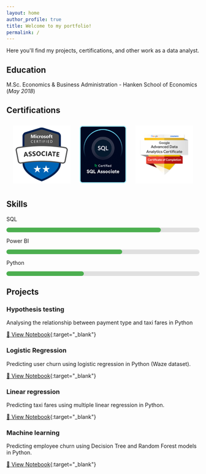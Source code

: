 ```yaml
---
layout: home
author_profile: true
title: Welcome to my portfolio!
permalink: /
---
```


Here you'll find my projects, certifications, and other work as a data analyst.

## Education

M.Sc. Economics & Business Administration - Hanken School of Economics (_May 2018_)

## Certifications

<p align="center">
  <a href="https://learn.microsoft.com/api/credentials/share/en-us/RobinRehn-4809/9C5005B0712FA3D5?sharingId=67049D86812D4D44" style="display: inline-block; margin: 10px;">
    <img src="assets/microsoft-certified-associate-badge.svg" alt="Microsoft Badge" style="height: 150px;">
  </a>
  <a href="https://www.datacamp.com/certificate/SQA0019802995957" style="display: inline-block; margin: 10px;">
    <img src="assets/datacamp_SQL_Associate_Outline.png" alt="SQL badge" style="height: 150px;">
  </a>
  <a href="https://www.credly.com/earner/earned/badge/f98765d9-c429-4ac5-913d-c8a598817828" style="display: inline-block; margin: 10px;">
    <img src="assets/GoogleBadge.png" alt="Google Badge" style="height: 150px;">
  </a>
</p>


## Skills

<p>SQL</p>
<div style="background-color: #e0e0e0; border-radius: 10px; height: 12px; width: 100%;">
  <div style="background-color: #4CAF50; height: 12px; width: 80%; border-radius: 10px;"></div>
</div>

<p>Power BI</p>
<div style="background-color: #e0e0e0; border-radius: 10px; height: 12px; width: 100%;">
  <div style="background-color: #4CAF50; height: 12px; width: 60%; border-radius: 10px;"></div>
</div>

<p>Python</p>
<div style="background-color: #e0e0e0; border-radius: 10px; height: 12px; width: 100%;">
  <div style="background-color: #4CAF50; height: 12px; width: 40%; border-radius: 10px;"></div>
</div>


## Projects


### Hypothesis testing

Analysing the relationship between payment type and taxi fares in Python

[📖 View Notebook](https://nbviewer.org/github/RobinRehn/Portfolio/blob/main/Project%20files/Automatidata_Hypothesis_cleaned.ipynb){:target="_blank"}


### Logistic Regression

Predicting user churn using logistic regression in Python (Waze dataset).

[📖 View Notebook](https://nbviewer.org/github/RobinRehn/Portfolio/blob/main/Project%20files/Waze_LogisticRegression_cleaned.ipynb){:target="_blank"}

### Linear regression

Predicting taxi fares using multiple linear regression in Python.

[📖 View Notebook](https://nbviewer.org/github/RobinRehn/Portfolio/blob/main/Project%20files/Automatidata_LinearRegression_cleaned.ipynb){:target="_blank"}

### Machine learning

Predicting employee churn using Decision Tree and Random Forest models in Python.

[📖 View Notebook](https://nbviewer.org/github/RobinRehn/Portfolio/blob/main/Project%20files/Salifort%20Motors_LogisticRegression_ML.ipynb){:target="_blank"}
